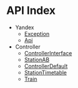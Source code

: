API Index
=========

* Yandex
    * [Exception](Yandex-Exception.md)
    * [Api](Yandex-Api.md)
* Controller
    * [ControllerInterface](Controller-ControllerInterface.md)
    * [StationAB](Controller-StationAB.md)
    * [ControllerDefault](Controller-ControllerDefault.md)
    * [StationTimetable](Controller-StationTimetable.md)
    * [Train](Controller-Train.md)

